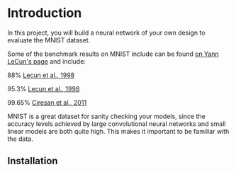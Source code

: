 # Introduction

In this project, you will build a neural network of your own design to evaluate the MNIST dataset.

Some of the benchmark results on MNIST include can be found [on Yann LeCun's page](https://webcache.googleusercontent.com/search?q=cache:stAVPik6onEJ:yann.lecun.com/exdb/mnist) and include:

88% [Lecun et al., 1998](https://hal.science/hal-03926082/document)

95.3% [Lecun et al., 1998](https://hal.science/hal-03926082v1/document)

99.65% [Ciresan et al., 2011](http://people.idsia.ch/~juergen/ijcai2011.pdf)


MNIST is a great dataset for sanity checking your models, since the accuracy levels achieved by large convolutional neural networks and small linear models are both quite high. This makes it important to be familiar with the data.

## Installation
